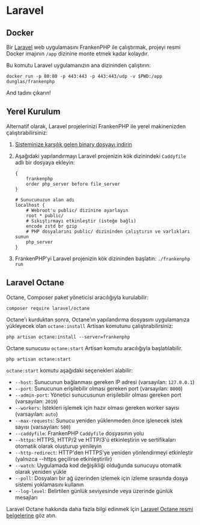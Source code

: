# Laravel

## Docker

Bir [Laravel](https://laravel.com) web uygulamasını FrankenPHP ile çalıştırmak, projeyi resmi Docker imajının `/app` dizinine monte etmek kadar kolaydır.

Bu komutu Laravel uygulamanızın ana dizininden çalıştırın:

```console
docker run -p 80:80 -p 443:443 -p 443:443/udp -v $PWD:/app dunglas/frankenphp
```

And tadını çıkarın!

## Yerel Kurulum

Alternatif olarak, Laravel projelerinizi FrankenPHP ile yerel makinenizden çalıştırabilirsiniz:

1. [Sisteminize karşılık gelen binary dosyayı indirin](https://github.com/dunglas/frankenphp/releases)
2. Aşağıdaki yapılandırmayı Laravel projenizin kök dizinindeki `Caddyfile` adlı bir dosyaya ekleyin:

    ```caddyfile
    {
    	frankenphp
    	order php_server before file_server
    }

    # Sunucunuzun alan adı
    localhost {
    	# Webroot'u public/ dizinine ayarlayın
    	root * public/
    	# Sıkıştırmayı etkinleştir (isteğe bağlı)
    	encode zstd br gzip
    	# PHP dosyalarını public/ dizininden çalıştırın ve varlıkları sunun
    	php_server
    }
    ```

3. FrankenPHP'yi Laravel projenizin kök dizininden başlatın: `./frankenphp run`

## Laravel Octane

Octane, Composer paket yöneticisi aracılığıyla kurulabilir:

```console
composer require laravel/octane
```

Octane'ı kurduktan sonra, Octane'ın yapılandırma dosyasını uygulamanıza yükleyecek olan `octane:install` Artisan komutunu çalıştırabilirsiniz:

```console
php artisan octane:install --server=frankenphp
```

Octane sunucusu `octane:start` Artisan komutu aracılığıyla başlatılabilir.

```console
php artisan octane:start
```

`octane:start` komutu aşağıdaki seçenekleri alabilir:

* `--host`: Sunucunun bağlanması gereken IP adresi (varsayılan: `127.0.0.1`)
* `--port`: Sunucunun erişilebilir olması gereken port (varsayılan: `8000`)
* `--admin-port`: Yönetici sunucusunun erişilebilir olması gereken port (varsayılan: `2019`)
* `--workers`: İstekleri işlemek için hazır olması gereken worker sayısı (varsayılan: `auto`)
* `--max-requests`: Sunucu yeniden yüklenmeden önce işlenecek istek sayısı (varsayılan: `500`)
* `--caddyfile`: FrankenPHP `Caddyfile` dosyasının yolu
* `--https`: HTTPS, HTTP/2 ve HTTP/3'ü etkinleştirin ve sertifikaları otomatik olarak oluşturup yenileyin
* `--http-redirect`: HTTP'den HTTPS'ye yeniden yönlendirmeyi etkinleştir (yalnızca --https geçilirse etkinleştirilir)
* `--watch`: Uygulamada kod değişikliği olduğunda sunucuyu otomatik olarak yeniden yükle
* `--poll`: Dosyaları bir ağ üzerinden izlemek için izleme sırasında dosya sistemi yoklamasını kullanın
* `--log-level`: Belirtilen günlük seviyesinde veya üzerinde günlük mesajları

Laravel Octane hakkında daha fazla bilgi edinmek için [Laravel Octane resmi belgelerine](https://laravel.com/docs/octane) göz atın.
